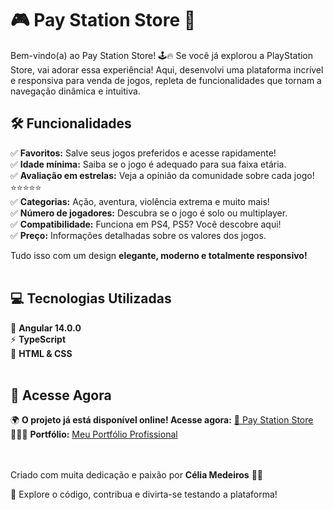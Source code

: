 
# 🎮 Pay Station Store 🚀

Bem-vindo(a) ao Pay Station Store! 🕹️🔥
Se você já explorou a PlayStation Store, vai adorar essa experiência! Aqui, desenvolvi uma plataforma incrível e responsiva para venda de jogos, repleta de funcionalidades que tornam a navegação dinâmica e intuitiva.

## 🛠️ Funcionalidades

✅ **Favoritos:** Salve seus jogos preferidos e acesse rapidamente!<br>
✅ **Idade mínima:** Saiba se o jogo é adequado para sua faixa etária.<br>
✅ **Avaliação em estrelas:** Veja a opinião da comunidade sobre cada jogo! ⭐⭐⭐⭐⭐<br>
✅ **Categorias:** Ação, aventura, violência extrema e muito mais!<br>
✅ **Número de jogadores:** Descubra se o jogo é solo ou multiplayer.<br>
✅ **Compatibilidade:** Funciona em PS4, PS5? Você descobre aqui!<br>
✅ **Preço:** Informações detalhadas sobre os valores dos jogos.<br>

Tudo isso com um design **elegante, moderno e totalmente responsivo!**
<br><br>

## 💻 Tecnologias Utilizadas
🚀 **Angular 14.0.0**<br>
⚡ **TypeScript**<br>
🎨 **HTML & CSS**
<br><br>

## 🔗 Acesse Agora
🌍 **O projeto já está disponível online! Acesse agora:** [🔗 Pay Station Store](https://tiexperient-play-station-store.netlify.app/)  
👩🏼‍💻 **Portfólio:** [Meu Portfólio Profissional](https://ti-experient.netlify.app/)  
<br><br>

Criado com muita dedicação e paixão por **Célia Medeiros** 💛🚀

📌 Explore o código, contribua e divirta-se testando a plataforma!